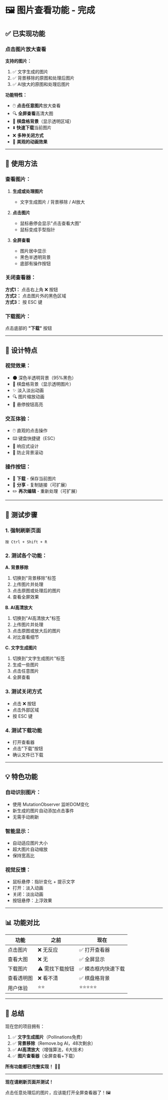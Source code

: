 # 🖼️ 图片查看功能 - 完成

## ✅ 已实现功能

### **点击图片放大查看**

**支持的图片：**
1. ✅ 文字生成的图片
2. ✅ 背景移除的原图和处理后图片
3. ✅ AI放大的原图和处理后图片

**功能特性：**
- 🖱️ **点击任意图片**放大查看
- 🔍 **全屏查看**高清大图
- 🏁 **棋盘格背景**（显示透明区域）
- ⬇️ **快速下载**当前图片
- ❌ **多种关闭方式**
- 🎨 **美观的动画效果**

---

## 🎯 使用方法

### **查看图片：**

1. **生成或处理图片**
   - 文字生成图片 / 背景移除 / AI放大

2. **点击图片**
   - 鼠标悬停会显示"点击查看大图"
   - 鼠标变成手型指针

3. **全屏查看**
   - 图片居中显示
   - 黑色半透明背景
   - 底部有操作按钮

### **关闭查看器：**

**方式1：** 点击右上角 ❌ 按钮  
**方式2：** 点击图片外的黑色区域  
**方式3：** 按 ESC 键

### **下载图片：**

点击底部的 **"下载"** 按钮

---

## 🎨 设计特点

### **视觉效果：**
- 🌑 深色半透明背景（95%黑色）
- 🏁 棋盘格背景（显示透明图片）
- ✨ 淡入淡出动画
- 🔍 图片缩放动画
- 🎯 悬停按钮高亮

### **交互体验：**
- 🖱️ 直观的点击操作
- ⌨️ 键盘快捷键（ESC）
- 📱 响应式设计
- 🚫 防止背景滚动

### **操作按钮：**
- 💾 **下载** - 保存当前图片
- 🔗 **分享** - 复制链接（可扩展）
- ✏️ **再次编辑** - 重新处理（可扩展）

---

## 🚀 测试步骤

### **1. 强制刷新页面**
```
按 Ctrl + Shift + R
```

### **2. 测试各个功能：**

**A. 背景移除**
1. 切换到"背景移除"标签
2. 上传图片并处理
3. 点击原图或处理后的图片
4. 查看全屏效果

**B. AI高清放大**
1. 切换到"AI高清放大"标签
2. 上传图片并处理
3. 点击原图或放大后的图片
4. 对比查看细节

**C. 文字生成图片**
1. 切换到"文字生成图片"标签
2. 生成一些图片
3. 点击任意图片
4. 全屏查看

### **3. 测试关闭方式**
- 点击 ❌ 按钮
- 点击外部区域
- 按 ESC 键

### **4. 测试下载功能**
- 打开查看器
- 点击"下载"按钮
- 确认文件已下载

---

## 💡 特色功能

### **自动识别图片：**
- 使用 MutationObserver 监听DOM变化
- 新生成的图片自动添加点击事件
- 无需手动刷新

### **智能显示：**
- 自动适应图片大小
- 超大图片自动缩放
- 保持宽高比

### **视觉反馈：**
- 鼠标悬停：指针变化 + 提示文字
- 打开：淡入动画
- 关闭：淡出动画
- 按钮悬停：上浮效果

---

## 📊 功能对比

| 功能 | 之前 | 现在 |
|------|------|------|
| 点击图片 | ❌ 无反应 | ✅ 打开查看器 |
| 查看大图 | ❌ 无 | ✅ 全屏显示 |
| 下载图片 | ⚠️ 需找下载按钮 | ✅ 模态框内快速下载 |
| 查看透明图 | ❌ 看不清 | ✅ 棋盘格背景 |
| 用户体验 | ⭐⭐ | ⭐⭐⭐⭐⭐ |

---

## 🎉 总结

现在您的项目拥有：

1. ✅ **文字生成图片**（Pollinations免费）
2. ✅ **背景移除**（Remove.bg AI，48次剩余）
3. ✅ **AI高清放大**（增强算法，6大技术）
4. ✅ **图片查看器**（全屏查看+下载）

**所有功能都已完整实现！** 🎨✨

---

**现在请刷新页面并测试！** 

点击任意处理后的图片，应该能打开全屏查看器了！🖼️

